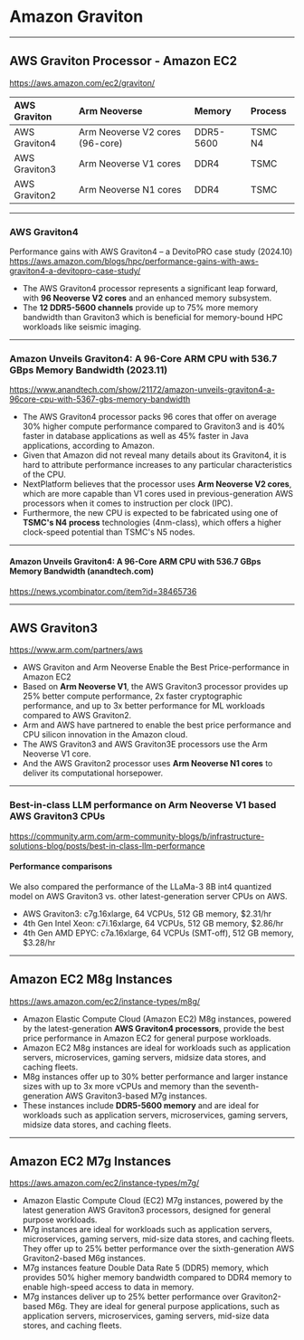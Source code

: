 # Amazon Graviton

---
## AWS Graviton Processor - Amazon EC2
https://aws.amazon.com/ec2/graviton/

| AWS Graviton | Arm Neoverse | Memory | Process |
| :- | :- | :- | :- |
| AWS Graviton4 | Arm Neoverse V2 cores (96-core) | DDR5-5600 | TSMC N4 |
| AWS Graviton3 | Arm Neoverse V1 cores | DDR4 |TSMC |
| AWS Graviton2 | Arm Neoverse N1 cores | DDR4 |TSMC |


---
### AWS Graviton4

Performance gains with AWS Graviton4 – a DevitoPRO case study (2024.10)
https://aws.amazon.com/blogs/hpc/performance-gains-with-aws-graviton4-a-devitopro-case-study/

* The AWS Graviton4 processor represents a significant leap forward, with **96 Neoverse V2 cores** and an enhanced memory subsystem.
* The **12 DDR5-5600 channels** provide up to 75% more memory bandwidth than Graviton3 which is beneficial for memory-bound HPC workloads like seismic imaging.

---
### Amazon Unveils Graviton4: A 96-Core ARM CPU with 536.7 GBps Memory Bandwidth (2023.11)
https://www.anandtech.com/show/21172/amazon-unveils-graviton4-a-96core-cpu-with-5367-gbs-memory-bandwidth

* The AWS Graviton4 processor packs 96 cores that offer on average 30% higher compute performance compared to Graviton3 and is 40% faster in database applications as well as 45% faster in Java applications, according to Amazon.
* Given that Amazon did not reveal many details about its Graviton4, it is hard to attribute performance increases to any particular characteristics of the CPU.
* NextPlatform believes that the processor uses **Arm Neoverse V2 cores**, which are more capable than V1 cores used in previous-generation AWS processors when it comes to instruction per clock (IPC).
* Furthermore, the new CPU is expected to be fabricated using one of **TSMC's N4 process** technologies (4nm-class), which offers a higher clock-speed potential than TSMC's N5 nodes.

---
#### Amazon Unveils Graviton4: A 96-Core ARM CPU with 536.7 GBps Memory Bandwidth (anandtech.com) 
https://news.ycombinator.com/item?id=38465736


---
## AWS Graviton3

https://www.arm.com/partners/aws

* AWS Graviton and Arm Neoverse Enable the Best Price-performance in Amazon EC2
* Based on **Arm Neoverse V1**, the AWS Graviton3 processor provides up 25% better compute performance, 2x faster cryptographic performance, and up to 3x better performance for ML workloads compared to AWS Graviton2.
* Arm and AWS have partnered to enable the best price performance and CPU silicon innovation in the Amazon cloud.
* The AWS Graviton3 and AWS Graviton3E processors use the Arm Neoverse V1 core.
* And the AWS Graviton2 processor uses **Arm Neoverse N1 cores** to deliver its computational horsepower.


---
### Best-in-class LLM performance on Arm Neoverse V1 based AWS Graviton3 CPUs
https://community.arm.com/arm-community-blogs/b/infrastructure-solutions-blog/posts/best-in-class-llm-performance

#### Performance comparisons
We also compared the performance of the LLaMa-3 8B int4 quantized model on AWS Graviton3 vs. other latest-generation server CPUs on AWS.

* AWS Graviton3: c7g.16xlarge, 64 VCPUs, 512 GB memory, $2.31/hr
* 4th Gen Intel Xeon: c7i.16xlarge, 64 VCPUs, 512 GB memory, $2.86/hr
* 4th Gen AMD EPYC: c7a.16xlarge, 64 VCPUs (SMT-off), 512 GB memory, $3.28/hr


---
## Amazon EC2 M8g Instances

https://aws.amazon.com/ec2/instance-types/m8g/

* Amazon Elastic Compute Cloud (Amazon EC2) M8g instances, powered by the latest-generation **AWS Graviton4 processors**, provide the best price performance in Amazon EC2 for general purpose workloads.
* Amazon EC2 M8g instances are ideal for workloads such as application servers, microservices, gaming servers, midsize data stores, and caching fleets.
* M8g instances offer up to 30% better performance and larger instance sizes with up to 3x more vCPUs and memory than the seventh-generation AWS Graviton3-based M7g instances.
* These instances include **DDR5-5600 memory** and are ideal for workloads such as application servers, microservices, gaming servers, midsize data stores, and caching fleets.
 

---
## Amazon EC2 M7g Instances

https://aws.amazon.com/ec2/instance-types/m7g/

* Amazon Elastic Compute Cloud (EC2) M7g instances, powered by the latest generation AWS Graviton3 processors, designed for general purpose workloads.
* M7g instances are ideal for workloads such as application servers, microservices, gaming servers, mid-size data stores, and caching fleets. They offer up to 25% better performance over the sixth-generation AWS Graviton2-based M6g instances.
* M7g instances feature Double Data Rate 5 (DDR5) memory, which provides 50% higher memory bandwidth compared to DDR4 memory to enable high-speed access to data in memory.
* M7g instances deliver up to 25% better performance over Graviton2-based M6g. They are ideal for general purpose applications, such as application servers, microservices, gaming servers, mid-size data stores, and caching fleets.

  
